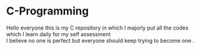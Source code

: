 # C-Programming
Hello everyone this is my C repository in which I majorly put all the codes which I learn daily for my self assessment <br>I believe no one is perfect but everyone should keep trying to become one .
